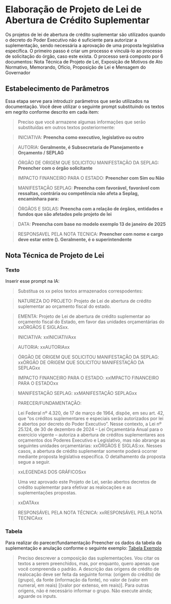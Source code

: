# Elaboração de Projeto de Lei de Abertura de Crédito Suplementar
Os projetos de lei de abertura de crédito suplementar são utilizados quando o decreto do Poder Executivo não é suficiente para autorizar a suplementação, sendo necessária a aprovação de uma proposta legislativa específica.
O primeiro passo é criar um processo e vinculá-lo ao processo de solicitação do órgão, caso este exista.
O processo será composto por 6 documentos: Nota Técnica de Projeto de Lei, Exposição de Motivos de Ato Normativo, Memorando, Ofício, Proposição de Lei e Mensagem do Governador

## Estabelecimento de Parâmetros
Essa etapa serve para introduzir parâmetros que serão utilizados na documentação. Você deve utilizar o seguinte prompt substituindo os textos em negrito conforme descrito em cada item:


>Preciso que você armazene algumas informações que serão substituídas em outros textos posteriormente:

>INICIATIVA: **Preencha como executivo, legislativo ou outro**

>AUTORIA: **Geralmente, é Subsecretaria de Planejamento e Orçamento / SEPLAG**

>ÓRGÃO DE ORIGEM QUE SOLICITOU MANIFESTAÇÃO DA SEPLAG: **Preencher com o órgão solicitante**

>IMPACTO FINANCEIRO PARA O ESTADO: **Preencher com Sim ou Não**

>MANIFESTAÇÃO SEPLAG: **Preencha com favorável, favorável com ressaltas, contrária ou competência não afeta a Seplag, encaminhara para:**

>ÓRGÃOS E SIGLAS: **Preencha com a relação de órgãos, entidades e fundos que são afetados pelo projeto de lei**

>DATA: **Preencha com base no modelo exemplo 13 de janeiro de 2025**

>RESPONSAVEL PELA NOTA TECNICA: **Preencher com nome e cargo deve estar entre (). Geralmente, é o superintendente**

## Nota Técnica de Projeto de Lei

### Texto

Inserir esse prompt na IA:

>Substitua os xx pelos textos armazenados correspodentes:

>NATUREZA DO PROJETO: Projeto de Lei de abertura de crédito suplementar ao orçamento fiscal do estado.

>EMENTA: Projeto de Lei de abertura de crédito suplementar ao orçamento fiscal do Estado, em favor das unidades orçamentárias do xxÓRGÃOS E SIGLASxx.

>INICIATIVA: xxINICIATIVAxx

>AUTORIA: xxAUTORIAxx

>ÓRGÃO DE ORIGEM QUE SOLICITOU MANIFESTAÇÃO DA SEPLAG: xxÓRGÃO DE ORIGEM QUE SOLICITOU MANIFESTAÇÃO DA SEPLAGxx

>IMPACTO FINANCEIRO PARA O ESTADO: xxIMPACTO FINANCEIRO PARA O ESTADOxx

>MANIFESTAÇÃO SEPLAG: xxMANIFESTAÇÃO SEPLAGxx

>PARECER/FUNDAMENTAÇÃO:

>Lei Federal nº 4.320, de 17 de março de 1964, dispõe, em seu art. 42, que “os créditos suplementares e especiais serão autorizados por lei e abertos por decreto do Poder Executivo”. Nesse contexto, a Lei nº 25.124, de 30 de dezembro de 2024 – Lei Orçamentária Anual para o exercício vigente – autoriza a abertura de créditos suplementares aos orçamentos dos Poderes Executivo e Legislativo, mas não abrange as seguintes unidades orçamentárias: xxÓRGÃOS E SIGLAS:xx. Nesses casos, a abertura de crédito suplementar somente poderá ocorrer mediante proposta legislativa específica. O detalhamento da proposta segue a seguir.

>xxLEGENDAS DOS GRÁFICOSxx

>Uma vez aprovado este Projeto de Lei, serão abertos decretos de crédito suplementar para efetivar as realocações e as suplementações propostas.

>xxDATAxx

>RESPONSÁVEL PELA NOTA TÉCNICA: xxRESPONSÁVEL PELA NOTA TECNICAxx

### Tabela
Para realizar do parecer/fundamentação
Preencher os dados da tabela da suplementação e anulação conforme o seguinte exemplo: [Tabela Exemplo](https://cecad365.sharepoint.com/:x:/s/Splor/EUryIbXcfhFJnHe3Osyafo8BccE5pNKeXWR7nSd6wWgb5Q?e=zhcpdl)

>Preciso descrever a composição das suplementações. Vou citar os textos a serem preenchidos, mas, por enquanto, quero apenas que você compreenda o padrão. A descrição das origens de crédito de realocação deve ser feita da seguinte forma: (origem do crédito) de (grupo), da fonte (informação da fonte), no valor de (valor em numeral, em reais) [(valor por extenso, em reais)]. Para outras origens, não é necessário informar o grupo. Não execute ainda; aguarde os inputs.

 